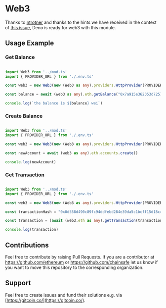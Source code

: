 # Web3

Thanks to [ntrotner](https://github.com/ntrotner) and thanks to the hints we have received in the context of [this issue](https://github.com/ChainSafe/web3.js/issues/3700), Deno is ready for web3 with this module.   

## Usage Example

### Get Balance
```ts

import Web3 from '../mod.ts'
import { PROVIDER_URL } from './.env.ts'

const web3 = new Web3(new (Web3 as any).providers.HttpProvider(PROVIDER_URL))

const balance = await (web3 as any).eth.getBalance("0x7a915e362353d72570dcf90aa5baa1c5b341c7aa")

console.log(`the balance is ${balance} wei`)

```

### Create Balance
```ts

import Web3 from '../mod.ts'
import { PROVIDER_URL } from './.env.ts'

const web3 = new Web3(new (Web3 as any).providers.HttpProvider(PROVIDER_URL))

const newAccount = await (web3 as any).eth.accounts.create()

console.log(newAccount)

```

### Get Transaction
```ts

import Web3 from '../mod.ts'
import { PROVIDER_URL } from './.env.ts'

const web3 = new Web3(new (Web3 as any).providers.HttpProvider(PROVIDER_URL))

const transactionHash = "0x0d558d490c89fc94ddfebd284e39da5c1bcff15d18c4e9fd2eb37a202d20c703"

const transaction = (await (web3.eth as any).getTransaction(transactionHash))

console.log(transaction)

```



## Contributions
Feel free to contribute by raising Pull Requests. If you are a contributor at https://github.com/ethereum or https://github.com/chainsafe let us know if you want to move this repository to the corresponding organization.


## Support
Feel free to create issues and fund their solutions e.g. via [https://gitcoin.co/](https://gitcoin.co/).  

